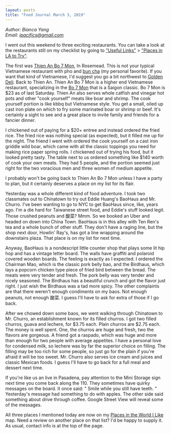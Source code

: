 ```yaml
---
layout: posts
title: "Food Journal March 3, 2019"
---
```

*Author: Bianca Yang*<br>
*Email: <a href="mailto:ipacifics@gmail.com?subject=Hello from the XDRT Blog">ipacifics@gmail.com</a>*<br>

I went out this weekend to three exciting restaurants. You can take a look
at the restaurants still on my checklist by going to ["Useful Links"](https://xrdt.github.io/useful_links.html) > ["Places in LA to Try"](https://www.google.com/maps/d/drive?state=%7B%22ids%22:%5B%221GreGY5Qg9mkl-7PdJSZtlDG668JZweZW%22%5D,%22action%22:%22open%22,%22userId%22:%22118358355554637075599%22%7D&usp=sharing).

The first was [Thien An Bo 7 Mon](https://www.yelp.com/biz/thien-an-bo-7-mon-rosemead-2),
In Rosemead. This is not your typical Vietnamese restaurant with pho and
[bun cha](https://en.wikipedia.org/wiki/Bun_cha) (my personal favorite). If
you want that kind of Vietnamese, I'd suggest you go a bit northwest to
[Golden Deli](https://www.yelp.com/biz/golden-deli-san-gabriel-san-gabriel-2).
Back to Thien An. Thien An Bo 7 Mon is a higher end Vietnamese restaurant,
specializing in the [Bo 7 Mon](https://en.wikipedia.org/wiki/Bò_7_món)
that is a Saigon classic. Bo 7 Mon is $23 as of last Saturday. Thien An also
serves whole catfish and vinegar hot pots and other "cook yourself" meats like
boar and shrimp. The cook yourself portion is like kbbq but Vietnamese style.
You get a small, oiled up cast iron plate on which to fry some marinated
boar or shrimp or beef. It's certainly a sight to see and a great place to
invite family and friends for a fancier dinner.

I chickened out of paying for a $20+ entree and instead ordered the fried
rice. The fried rice was nothing special (as expected), but it filled me up
for the night. The friend I went with ordered the cook yourself on a cast
iron griddle wild boar, which came with all the classic toppings you need
for making rice paper spring rolls. I chickened out of trying his food, but
it looked pretty tasty. The table next to us ordered something like $140 worth
of cook your own meats. They had 5 people, and the portion seemed just right
for the two voracious men and three women of medium appetite.

I probably won't be going back to Thien An Bo 7 Mon unless I have a party to
plan, but it certainly deserves a place on my list for its flair.

Yesterday was a whole different kind of food adventure. I took two classmates
out to Chinatown to try out Eddie Huang's BaoHaus and Mr. Churro. I've
been wanting to go to NYC to get BaoHaus since, like, years ago. I'm a die
hard for Taiwanese street food, and Eddie's stuff looked legit. Those crushed
peanuts and 酸菜? Mmm. So we booked an Uber and headed on down into China
Town. BaoHaus is in this alley with Ten Ren's tea and a whole bunch of other
stuff. They don't have a raging line, but the shop next door, Howlin' Ray's,
has got a line wrapping around the downstairs plaza. That place is on my list
for next time.

Anyway, BaoHaus is a nondescript little counter shop that plays some lit hip
hop and has a vintage letter board. The walls have graffiti and polaroid
covered wooden boards. The feeling is exactly as I expected. I ordered the
Chairman Mao, which is the classic pork belly bao, and the Birdhaus, which
lays a popcorn chicken type piece of fried bird between the bread. The meats
were very tender and fresh. The pork belly was very tender and nicely
seasoned. The Birdhaus has a beautiful crunch and got the flavor just right.
I just wish the Birdhaus was a tad more spicy.
The other complaints are that there weren't enough condiments
on my baos. Not enough peanuts, not enough 酸菜. I guess I'll have to ask for
extra of those if I go back.

After we chowed down some baos, we went walking through Chinatown to Mr.
Churro, an establishment known for its filled churros. I got two filled
churros, guava and lechere, for $3.75 each. Plain churros are $2.75 each. The
money is well spent. One, the churros are huge and fresh, two the flavors are
gorgeous. A friend got a raspado, which was huge and more than enough for
two people with average appetites. I have a personal love for condensed milk,
so lechere was by far the superior choice on filling. The filling may be too
rich for some people, so just go for the plain if you're afraid it will be
too sweet. Mr. Churro also serves ice cream and juices and classic Mexican
foods. I guess I'll have to go back for a full meal and dessert next time.

If you're like us an live in Pasadena, pay attention to the Mini Storage
sign next time you come back along the 110. They sometimes have quirky messages
on the board. It once said: " Smile while you still have teeth. " Yesterday's
message had something to do with apples. The other side said something about
drive through coffee. Google Street View will reveal some of the messages.

All three places I mentioned today are now on my [Places in the World I Like](https://drive.google.com/open?id=1bTAeuBmHI4WKqJV7CktD1k_zM-7M1FmV&usp=sharing) map. Need a review on another place on that list? I'd be happy to supply it.
As usual, contact info is at the top of the page.
